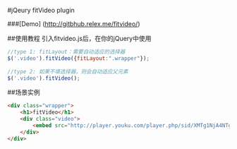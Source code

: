 #jQeury fitVideo plugin

###[Demo] (http://gitbhub.relex.me/fitvideo/)


##使用教程
引入fitvideo.js后，在你的jQuery中使用

```js
//type 1: fitLayout：需要自动适应的选择器
$('.video').fitVideo({fitLayout:".wrapper"});
                     
//type 2: 如果不填选择器，则会自动适应父元素
$('.video').fitVideo();
```

##场景实例
```html
<div class="wrapper">
    <h1>fitVideo</h1>
    <div class="video">
        <embed src="http://player.youku.com/player.php/sid/XMTg1NjA4NTg4/v.swf" allowFullScreen="true" quality="high" width="480" height="400" align="middle" allowScriptAccess="always" type="application/x-shockwave-flash"></embed>
    </div>
</div>
```